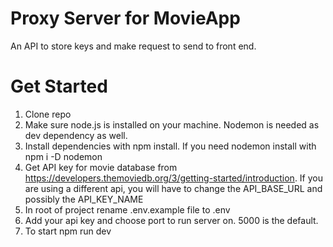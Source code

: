 # Proxy Server for MovieApp

An API to store keys and make request to send to front end.

# Get Started

1. Clone repo
2. Make sure node.js is installed on your machine. Nodemon is needed as dev dependency as well.
3. Install dependencies with npm install. If you need nodemon install with npm i -D nodemon
4. Get API key for movie database from https://developers.themoviedb.org/3/getting-started/introduction. If you are using a different api, you will have to change the API_BASE_URL and possibly the API_KEY_NAME
5. In root of project rename .env.example file to .env
6. Add your api key and choose port to run server on. 5000 is the default.
7. To start npm run dev
